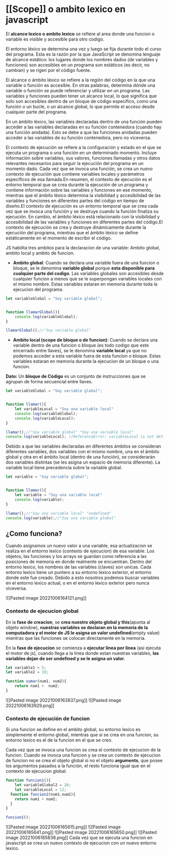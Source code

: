 # [[Scope]] o ambito lexico en javascript

El **alcance lexico o ambito lexico** se refiere al area donde una funcion o variable es visible y accesible para otro codigo.

El entorno léxico se determina una vez y luego se fija durante todo el curso del programa. Esta es la razón por la que JavaScript se denomina lenguaje de alcance estático: los lugares donde los nombres dados (de variables y funciones) son accesibles en un programa son estáticos (es decir, no cambian) y se rigen por el código fuente.

El alcance o ámbito léxico se refiere a la región del código en la que una variable o función es accesible. En otras palabras, determina dónde una variable o función se puede referenciar y utilizar en un programa. Las variables y funciones pueden tener un alcance local, lo que significa que solo son accesibles dentro de un bloque de código específico, como una función o un bucle, o un alcance global, lo que permite el acceso desde cualquier parte del programa.

En un ámbito léxico, las variables declaradas dentro de una función pueden acceder a las variables declaradas en su función contenedora (cuando hay una función anidada). Esto se debe a que las funciones anidadas pueden acceder a las variables de su función contenedora, pero no viceversa.

El contexto de ejecución se refiere a la configuración y estado en el que se ejecuta un programa o una función en un determinado momento. Incluye información sobre variables, sus valores, funciones llamadas y otros datos relevantes necesarios para seguir la ejecución del programa en un momento dado. Cada vez que se invoca una función, se crea un nuevo contexto de ejecución que contiene variables locales y parámetros específicos de esa llamada.En resumen, el contexto de ejecución es el entorno temporal que se crea durante la ejecución de un programa y contiene información sobre las variables y funciones en ese momento, mientras que el ámbito léxico determina la visibilidad y accesibilidad de las variables y funciones en diferentes partes del código en tiempo de diseño.El contexto de ejecución es un entorno temporal que se crea cada vez que se invoca una función y se destruye cuando la función finaliza su ejecución. En cambio, el ámbito léxico está relacionado con la visibilidad y accesibilidad de las variables y funciones en diferentes partes del código.El contexto de ejecución se crea y destruye dinámicamente durante la ejecución del programa, mientras que el ámbito léxico se define estáticamente en el momento de escribir el código.


JS habilita tres ambitos para la declaracion de una variable: Ambito global, ambito local y ambito de funcion.

- **Ambito global**: Cuando se declara una variable fuera de una funcion o bloque, se le denomina **variable global** porque **esta disponible para cualquier parte del codigo**. Las variables globales son accesibles desde cualquier funcion a menos que se le superpongan variables locales con el mismo nombre. Estas variables estaran en memoria durante toda la ejecucion del programa.

```javascript
let variableGlobal = "Soy variable global";


function llamarGlobal(){
	console.log(variableGlobal);
}

llamarGlobal();//"Soy variable global"
```

- **Ambito local (scope de bloque o de funcion)**: Cuando se declara una variable dentro de una funcion o bloque (es todo codigo que este encerrado entre llaves), se le denomina **variable local** ya que no podemos acceder a esta variable fuera de esta funcion o bloque. Estas variables estaran en memoria durante la ejecucion de un bloque o una funcion.

**Dato:** Un **bloque de Código** es un conjunto de instrucciones que se agrupan de forma secuencial entre llaves.

```javascript
let variableGlobal = "Soy variable global";


function llamar(){
	let variableLocal = "Soy una variable local"
	console.log(variableGlobal);
	console.log(variableLocal);
}

llamar();//"Soy variable global" "Soy una variable local"
console.log(variableLocal); //ReferenceError: variableLocal is not defined
```

Debido a que las variables declaradas en diferentes ámbitos se consideran diferentes variables, dos variables con el mismo nombre, una en el ámbito global y otra en el ámbito local (dentro de una función), se considerarán dos variables distintas (se les asigna un espacio de memoria diferente). La variable local tiene precedencia sobre la variable global.

```javascript
let variable = "Soy variable global";


function llamar(){
	let variable = "Soy una variable local"
	console.log(variable);
}

llamar();//"Soy una variable local" "undefined"
console.log(variable);//"Soy una variable global"
```

## ¿Como funciona?

Cuando asignamos un nuevo valor a una variable, esa actualizacion se realiza en el entorno lexico (contexto de ejecucion) de esa variable. Los objetos, las funciones y los arrays se guardan como referencia a las posiciones de memoria en donde realmente se encuentran. Dentro del entorno lexico, los nombres de las variables (claves) son unicas. 
Cada entorno lexico tiene un puntero a su entorno lexico exterior, el entorno donde este fue creado. Debido a esto nosotros podemos buscar variables en el entorno lexico actual, o en el entorno lexico exterior pero nunca viceversa.

![[Pasted image 20221006164121.png]]

### Contexto de ejecucion global

En la **fase de creacion**, se **crea nuestro objeto global y this**(apunta al objeto window), **nuestras variables se declaran en la memoria de la computadora y el motor de JS le asigna un valor undefined**(empty value) mientras que las funciones se colocan directamente en la memoria.

En la **fase de ejecucion** se comienza a **ejecutar linea por linea** (asi ejecuta el motor de js), cuando llega a la linea donde estan nuestras variables, **las variables dejan de ser undefined y se le asigna un valor**.

```javascript
let variable1 = 5;
let variable2 = 10;

function sumar(num1, num2){
	return num1 +  num2;
}
```

![[Pasted image 20221006163837.png]]
![[Pasted image 20221006163929.png]]

### Contexto de ejecución de funcion

Si una funcion se define en el ambito global, su entorno lexico es simplemente el entorno global, mientras que si se crea en una funcion, su entorno lexico es el de la funcion en el que se creo.

Cada vez que se invoca una funcion se crea el contexto de ejecucion de la funcion. Cuando se invoca una funcion y se crea un contexto de ejecucion de funcion no se crea el objeto global si no el objeto **arguments**, que posee los argumentos pasados a la función, el resto funciona igual que en el contexto de ejecucion global.

```javascript
function funcion1(){
    let variableGlobal2 = 20;
    let variableLocal = 12;
  function funcion2(num1,num2){
    return num1 + num2;
  }
}

funcion1();
```

![[Pasted image 20221006165615.png]]
![[Pasted image 20221006165641.png]]
![[Pasted image 20221006165650.png]]
![[Pasted image 20221006165838.png]]
Cada vez que se ejecuta una funcion en javascript se crea un nuevo contexto de ejecucion con un nuevo entorno lexico.

